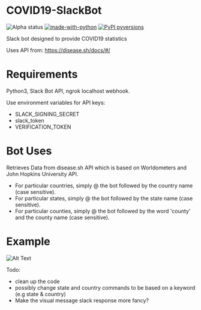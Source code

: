 # COVID19-SlackBot

![Alpha status](https://img.shields.io/badge/Project%20status-Alpha-red.svg)
[![made-with-python](https://img.shields.io/badge/Made%20with-Python-1f425f.svg)](https://www.python.org/)
[![PyPI pyversions](https://camo.githubusercontent.com/fd8c489427511a31795637b3168c0d06532f4483/68747470733a2f2f696d672e736869656c64732e696f2f707970692f707976657273696f6e732f77696b6970656469612d6170692e7376673f7374796c653d666c6174)](https://pypi.python.org/pypi/ansicolortags/)


Slack bot designed to provide COVID19 statistics 

Uses API from: https://disease.sh/docs/#/

# Requirements
Python3, Slack Bot API, ngrok localhost webhook.

Use environment variables for API keys:

* SLACK_SIGNING_SECRET
* slack_token
* VERIFICATION_TOKEN

# Bot Uses

Retrieves Data from disease.sh API which is based on Worldometers and John Hopkins University API.

* For particular countries, simply @ the bot followed by the country name (case sensitive).
* For particular states, simply @ the bot followed by the state name (case sensitive).
* For particular counties, simply @ the bot followed by the word 'county' and the county name (case sensitive).

# Example

![Alt Text](https://raw.githubusercontent.com/richardle17/COVID19-SlackBot/master/demo/covid19slackbot-2.jpg)

Todo:

* clean up the code
* possibly change state and country commands to be based on a keyword (e.g state & country)
* Make the visual message slack response more fancy?